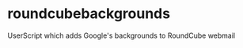 roundcubebackgrounds
====================

UserScript which adds Google's backgrounds to RoundCube webmail
